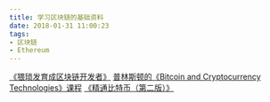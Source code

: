 ```yaml
---
title: 学习区块链的基础资料
date: 2018-01-31 11:00:23
tags:
- 区块链
- Ethereum
---
```


[《猥琐发育成区块链开发者》][1]
[普林斯顿的《Bitcoin and Cryptocurrency Technologies》课程][2]
[《精通比特币（第二版）》][3]


  [1]: https://mp.weixin.qq.com/s/he5uyrCl96ZFTBBQx8_NiA
  [2]: https://zh.coursera.org/learn/cryptocurrency
  [3]: https://github.com/bitcoinbook/bitcoinbook
